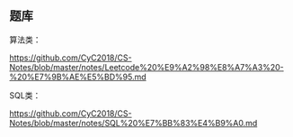 
## 题库

算法类：

https://github.com/CyC2018/CS-Notes/blob/master/notes/Leetcode%20%E9%A2%98%E8%A7%A3%20-%20%E7%9B%AE%E5%BD%95.md


SQL类：

https://github.com/CyC2018/CS-Notes/blob/master/notes/SQL%20%E7%BB%83%E4%B9%A0.md